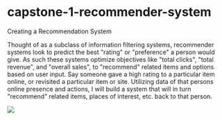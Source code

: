 # capstone-1-recommender-system
Creating a Recommendation System


Thought of as a subclass of information filtering systems, recommender systems look to predict the best "rating" or "preference" a person would give. As such these systems optimize objectives like "total clicks", "total revenue", and "overall sales", to "recommend" related items and options based on user input. Say someone gave a high rating to a particular item online, or revisited a particular item or site. Utilizing data of that persons online presence and actions, I will build a system that will in turn "recommend" related items, places of interest, etc. back to that person.





<img src="https://github.com/MatthewNewell006/capstone-1-recommender-system/blob/master/recommendation_system.gif"/>
